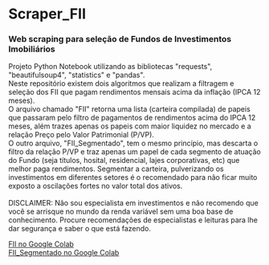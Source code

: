 # Scraper_FII
<h3>Web scraping para seleção de Fundos de Investimentos Imobiliários</h3>

Projeto Python Notebook utilizando as bibliotecas "requests", "beautifulsoup4", "statistics" e "pandas".<br>
Neste repositório existem dois algoritmos que realizam a filtragem e seleção dos FII que pagam rendimentos mensais acima da inflação (IPCA 12 meses). <br>
O arquivo chamado "FII" retorna uma lista (carteira compilada) de papeis que passaram pelo filtro de pagamentos de rendimentos acima do IPCA 12 meses, além trazes apenas os papeis com maior liquidez no mercado e a relação Preço pelo Valor Patrimonial (P/VP). <br>
O outro arquivo, "FII_Segmentado", tem o mesmo princípio, mas descarta o filtro da relação P/VP e traz apenas um papel de cada segmento de atuação do Fundo (seja títulos, hosital, residencial, lajes corporativas, etc) que melhor paga rendimentos. Segmentar a carteira, pulverizando os investimentos em diferentes setores é o recomendado para não ficar muito exposto a oscilações fortes no valor total dos ativos. <br>
<br>
DISCLAIMER: Não sou especialista em investimentos e não recomendo que você se arrisque no mundo da renda variável sem uma boa base de conhecimento. Procure recomendações de especialistas e leituras para lhe dar segurança e saber o que está fazendo.

<a href="https://colab.research.google.com/drive/1qM3dUbjXVuHq5-a2WGHPrFL7n3d09knT?usp=sharing">FII no Google Colab</a><br>
<a href="https://colab.research.google.com/drive/1mCY6XTq-aY-bIX4DKNh0k0ESEWQKcqJ0?usp=sharing">FII_Segmentado no Google Colab</a>
